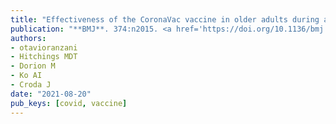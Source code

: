 ```yaml
---
title: "Effectiveness of the CoronaVac vaccine in older adults during a gamma variant associated epidemic of covid-19 in Brazil: test negative case-control study"
publication: "**BMJ**. 374:n2015. <a href='https://doi.org/10.1136/bmj.n2015' target='_blank' rel='noopener noreferrer'>10.1136/bmj.n2015</a>"
authors:
- otavioranzani
- Hitchings MDT
- Dorion M
- Ko AI
- Croda J
date: "2021-08-20"
pub_keys: [covid, vaccine]
---
```

